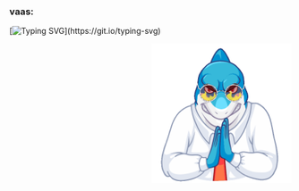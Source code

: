 ###   vaas:
[![Typing SVG](https://readme-typing-svg.demolab.com?font=oswald&size=13&duration=5124&pause=1000&center=true&vCenter=true&multiline=true&width=445&height=300&lines=Did+I+ever+tell+you+what+the+definition+of+insanity+is%3F;Insanity+is+doing+the+exact...+same+fucking+thing...;over+and+over+again+expecting...+shit+to+change...;That.+Is.+Crazy.;he+first+time+somebody+told+me+that%2C;+dunno%2C+I+thought+they+were+bullshitting+me%2C;so%2C+boom%2C+I+shot+him.;The+thing+is...+he+was+right.+And+then+I+started;seeing%2C+everywhere+I+looked%2C;everywhere+I+looked+all+these+fucking+pricks%2C;everywhere+I+looked%2C+doing+the+exact+same+fucking+thing...;over+and+over+and+over+and+over+again+thinking%3A;%22This+time+is+gonna+be+different.;No%2C+no%2C+no+please...;This+time+is+gonna+be+different.)](https://git.io/typing-svg)
<div align="right"><img align="center" height="250" src="https://github.com/LwaziNcubeX/LwaziNcubeX/blob/main/shark.gif"></div>
